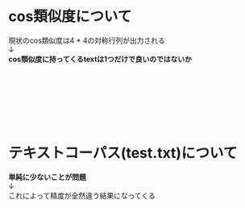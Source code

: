 # cos類似度について
現状のcos類似度は4 * 4の対称行列が出力される\
↓\
**cos類似度に持ってくるtextは1つだけで良いのではないか**

<br><br><br><br><br><br>

# テキストコーパス(test.txt)について
**単純に少ないことが問題**\
↓\
これによって精度が全然違う結果になってくる



